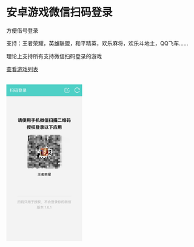# 安卓游戏微信扫码登录

方便借号登录

支持：王者荣耀，英雄联盟，和平精英，欢乐麻将，欢乐斗地主，QQ飞车……

理论上支持所有支持微信扫码登录的游戏

[查看游戏列表](/games/gameList.json?raw=true)

<br>
<img src="/Screenshot.jpg?raw=true" width="200">
